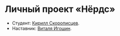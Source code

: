 # Личный проект «Нёрдс»

* Студент: [Кирилл Скорописцев](https://up.htmlacademy.ru/htmlcss/30/user/1530953).
* Наставник: [Виталя Игошин](https://htmlacademy.ru/profile/id353627).
